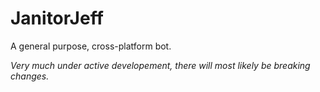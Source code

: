 # JanitorJeff
A general purpose, cross-platform bot.

*Very much under active developement, there will most likely be breaking changes.*
